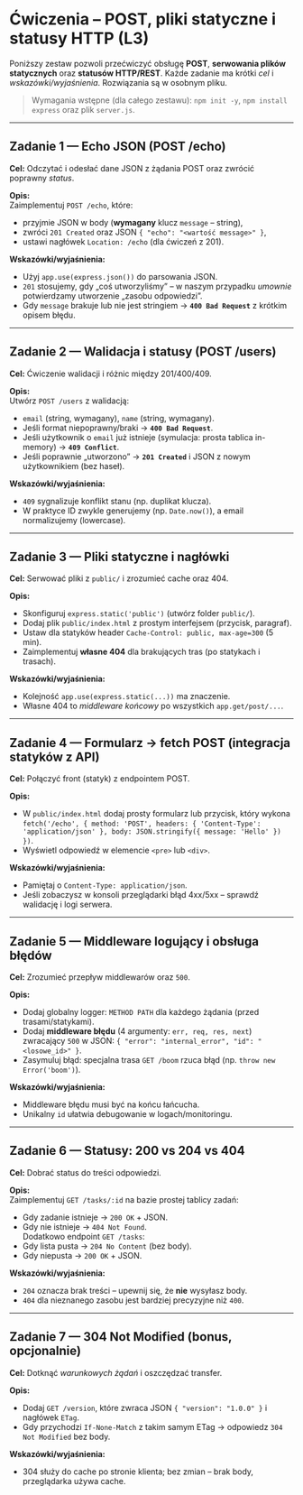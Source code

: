 
# Ćwiczenia – POST, pliki statyczne i statusy HTTP (L3)

Poniższy zestaw pozwoli przećwiczyć obsługę **POST**, **serwowania plików statycznych** oraz **statusów HTTP/REST**. Każde zadanie ma krótki *cel* i *wskazówki/wyjaśnienia*. Rozwiązania są w osobnym pliku.

> Wymagania wstępne (dla całego zestawu): `npm init -y`, `npm install express` oraz plik `server.js`.

---

## Zadanie 1 — Echo JSON (POST /echo)

**Cel:** Odczytać i odesłać dane JSON z żądania POST oraz zwrócić poprawny *status*.

**Opis:**  
Zaimplementuj `POST /echo`, które:
- przyjmie JSON w body (**wymagany** klucz `message` – string),
- zwróci `201 Created` oraz JSON `{ "echo": "<wartość message>" }`,
- ustawi nagłówek `Location: /echo` (dla ćwiczeń z 201).

**Wskazówki/wyjaśnienia:**  
- Użyj `app.use(express.json())` do parsowania JSON.  
- `201` stosujemy, gdy „coś utworzyliśmy” – w naszym przypadku *umownie* potwierdzamy utworzenie „zasobu odpowiedzi”.  
- Gdy `message` brakuje lub nie jest stringiem → **`400 Bad Request`** z krótkim opisem błędu.

---

## Zadanie 2 — Walidacja i statusy (POST /users)

**Cel:** Ćwiczenie walidacji i różnic między 201/400/409.

**Opis:**  
Utwórz `POST /users` z walidacją:
- `email` (string, wymagany), `name` (string, wymagany).
- Jeśli format niepoprawny/braki → **`400 Bad Request`**.
- Jeśli użytkownik o `email` już istnieje (symulacja: prosta tablica in-memory) → **`409 Conflict`**.
- Jeśli poprawnie „utworzono” → **`201 Created`** i JSON z nowym użytkownikiem (bez haseł).

**Wskazówki/wyjaśnienia:**  
- `409` sygnalizuje konflikt stanu (np. duplikat klucza).  
- W praktyce ID zwykle generujemy (np. `Date.now()`), a email normalizujemy (lowercase).

---

## Zadanie 3 — Pliki statyczne i nagłówki

**Cel:** Serwować pliki z `public/` i zrozumieć cache oraz 404.

**Opis:**  
- Skonfiguruj `express.static('public')` (utwórz folder `public/`).
- Dodaj plik `public/index.html` z prostym interfejsem (przycisk, paragraf).
- Ustaw dla statyków header `Cache-Control: public, max-age=300` (5 min).  
- Zaimplementuj **własne 404** dla brakujących tras (po statykach i trasach).

**Wskazówki/wyjaśnienia:**  
- Kolejność `app.use(express.static(...))` ma znaczenie.  
- Własne 404 to *middleware końcowy* po wszystkich `app.get/post/...`.

---

## Zadanie 4 — Formularz → fetch POST (integracja statyków z API)

**Cel:** Połączyć front (statyk) z endpointem POST.

**Opis:**  
- W `public/index.html` dodaj prosty formularz lub przycisk, który wykona `fetch('/echo', { method: 'POST', headers: { 'Content-Type': 'application/json' }, body: JSON.stringify({ message: 'Hello' }) })`.
- Wyświetl odpowiedź w elemencie `<pre>` lub `<div>`.

**Wskazówki/wyjaśnienia:**  
- Pamiętaj o `Content-Type: application/json`.  
- Jeśli zobaczysz w konsoli przeglądarki błąd 4xx/5xx – sprawdź walidację i logi serwera.

---

## Zadanie 5 — Middleware logujący i obsługa błędów

**Cel:** Zrozumieć przepływ middlewarów oraz `500`.

**Opis:**  
- Dodaj globalny logger: `METHOD PATH` dla każdego żądania (przed trasami/statykami).
- Dodaj **middleware błędu** (4 argumenty: `err, req, res, next`) zwracający `500` w JSON: `{ "error": "internal_error", "id": "<losowe_id>" }`.
- Zasymuluj błąd: specjalna trasa `GET /boom` rzuca błąd (np. `throw new Error('boom')`).

**Wskazówki/wyjaśnienia:**  
- Middleware błędu musi być na końcu łańcucha.  
- Unikalny `id` ułatwia debugowanie w logach/monitoringu.

---

## Zadanie 6 — Statusy: 200 vs 204 vs 404

**Cel:** Dobrać status do treści odpowiedzi.

**Opis:**  
Zaimplementuj `GET /tasks/:id` na bazie prostej tablicy zadań:
- Gdy zadanie istnieje → `200 OK` + JSON.  
- Gdy nie istnieje → `404 Not Found`.  
Dodatkowo endpoint `GET /tasks`:
- Gdy lista pusta → `204 No Content` (bez body).  
- Gdy niepusta → `200 OK` + JSON.

**Wskazówki/wyjaśnienia:**  
- `204` oznacza brak treści – upewnij się, że **nie** wysyłasz body.  
- `404` dla nieznanego zasobu jest bardziej precyzyjne niż `400`.

---

## Zadanie 7 — 304 Not Modified (bonus, opcjonalnie)

**Cel:** Dotknąć *warunkowych żądań* i oszczędzać transfer.

**Opis:**  
- Dodaj `GET /version`, które zwraca JSON `{ "version": "1.0.0" }` i nagłówek `ETag`.  
- Gdy przychodzi `If-None-Match` z takim samym ETag → odpowiedz `304 Not Modified` bez body.

**Wskazówki/wyjaśnienia:**  
- 304 służy do cache po stronie klienta; bez zmian – brak body, przeglądarka używa cache.
